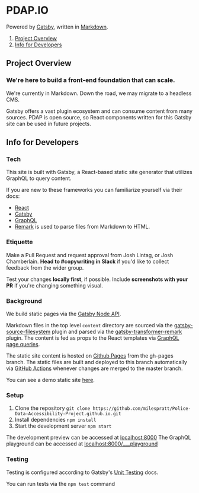 # PDAP.IO

Powered by [Gatsby](https://www.gatsbyjs.org/), written in [Markdown](https://github.com/adam-p/markdown-here/wiki/Markdown-Cheatsheet).

1. [Project Overview](#project-overview)
2. [Info for Developers](#info-for-developers)

## Project Overview

### We're here to build a front-end foundation that can scale.

We're currently in Markdown. Down the road, we may migrate to a headless CMS.

Gatsby offers a vast plugin ecosystem and can consume content from many sources. PDAP is open source, so React components written for this Gatsby site can be used in future projects.

## Info for Developers

### Tech

This site is built with Gatsby, a React-based static site generator that utilizes GraphQL to query content.

If you are new to these frameworks you can familiarize yourself via their docs:

- [React](https://reactjs.org/docs/getting-started.html)
- [Gatsby](https://www.gatsbyjs.org/docs/)
- [GraphQL](https://graphql.org/code/#javascript)
- [Remark](https://remark.js.org/) is used to parse files from Markdown to HTML.

### Etiquette 

Make a Pull Request and request approval from Josh Lintag, or Josh Chamberlain. **Head to #copywriting in Slack** if you'd like to collect feedback from the wider group.

Test your changes **locally first**, if possible. Include **screenshots with your PR** if you're changing something visual.

### Background

We build static pages via the [Gatsby Node API](https://www.gatsbyjs.org/docs/node-apis/).

Markdown files in the top level `content` directory are sourced via the [gatsby-source-filesystem](https://www.gatsbyjs.org/packages/gatsby-source-filesystem/?=file) plugin and parsed via the [gatsby-transformer-remark](https://www.gatsbyjs.org/packages/gatsby-transformer-remark/?=markd) plugin. The content is fed as props to the React templates via [GraphQL page queries](https://www.gatsbyjs.org/docs/page-query/).

The static site content is hosted on [Github Pages](https://pages.github.com/) from the gh-pages branch. The static files are built and deployed to this branch automatically via [GitHub Actions](https://github.com/features/actions) whenever changes are merged to the master branch.

You can see a demo static site [here](https://milespratt.github.io/Police-Data-Accessibility-Project.github.io).

### Setup

1. Clone the repository
   `git clone https://github.com/milespratt/Police-Data-Accessibility-Project.github.io.git`
2. Install dependencies
   `npm install`
3. Start the development server
   `npm start`

The development preview can be accessed at [localhost:8000](http://localhost:8000)
The GraphQL playground can be accessed at [localhost:8000/\_\_\_playground](http://localhost:8000/___playground)

### Testing

Testing is configured according to Gatsby's [Unit Testing](https://www.gatsbyjs.org/docs/unit-testing/) docs.

You can run tests via the `npm test` command

